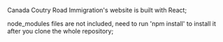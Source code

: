 Canada Coutry Road Immigration's website is built with React; 

node_modules files are not included, need to run 'npm install' to install it after you clone the whole repository;
